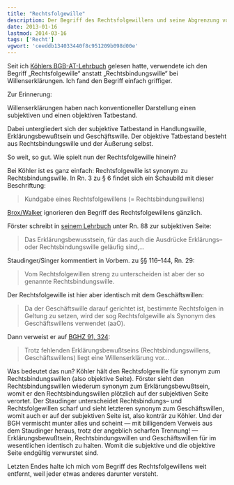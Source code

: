 ```yaml
---
title: "Rechtsfolgewille"
description: Der Begriff des Rechtsfolgewillens und seine Abgrenzung von verwandten Begriffen
date: 2013-01-16
lastmod: 2014-03-16
tags: ['Recht']
vgwort: 'ceeddb134033440f8c951209b098d00e'
---
```

Seit ich [Köhlers BGB-AT-Lehrbuch](http://www.amazon.de/BGB-Allgemeiner-Teil-Helmut-K%C3%B6hler/dp/3406625959) gelesen hatte, verwendete ich den Begriff „Rechtsfolgewille“ anstatt „Rechtsbindungswille“ bei Willenserklärungen. Ich fand den Begriff einfach griffiger.

Zur Erinnerung:

Willenserklärungen haben nach konventioneller Darstellung einen subjektiven und einen objektiven Tatbestand.

Dabei untergliedert sich der subjektive Tatbestand in Handlungswille, Erklärungsbewußtsein und Geschäftswille. Der objektive Tatbestand besteht aus Rechtsbindungswille und der Äußerung selbst.

So weit, so gut. Wie spielt nun der Rechtsfolgewille hinein?

Bei Köhler ist es ganz einfach: Rechtsfolgewille ist synonym zu Rechtsbindungswille. In Rn. 3 zu § 6 findet sich ein Schaubild mit dieser Beschriftung:

> Kundgabe eines Rechtsfolgewillens (= Rechtsbindungswillens)

[Brox/Walker](http://www.amazon.de/Allgemeiner-Teil-BGB-Hans-Brox/dp/3800639920) ignorieren den Begriff des Rechtsfolgewillens gänzlich.

Förster schreibt in [seinem Lehrbuch](http://www.amazon.de/Allgemeiner-Teil-BGB-Einf%C3%BChrung-Rechtsgebiet/dp/381149693X) unter Rn. 88 zur subjektiven Seite:

> Das Erklärungsbewusstsein, für das auch die Ausdrücke Erklärungs– oder Rechtsbindungswille geläufig sind,…

Staudinger/Singer kommentiert in Vorbem. zu §§ 116–144, Rn. 29:

> Vom Rechtsfolgewillen streng zu unterscheiden ist aber der so genannte Rechtsbindungswille.

Der Rechtsfolgewille ist hier aber identisch mit dem Geschäftswillen:

> Da der Geschäftswille darauf gerichtet ist, bestimmte Rechtsfolgen in Geltung zu setzen, wird der sog Rechtsfolgewille als Synonym des Geschäftswillens verwendet (aaO).

Dann verweist er auf [BGHZ 91, 324](http://dejure.org/dienste/vernetzung/rechtsprechung?Text=BGHZ%2091,%20324):

> Trotz fehlenden Erklärungsbewußtseins (Rechtsbindungswillens, Geschäftswillens) liegt eine Willenserklärung vor…

Was bedeutet das nun? Köhler hält den Rechtsfolgewille für synonym zum Rechtsbindungswillen (also objektive Seite). Förster sieht den Rechtsbindungswillen wiederum synonym zum Erklärungsbewußtsein, womit er den Rechtsbindungswillen plötzlich auf der subjektiven Seite verortet. Der Staudinger unterscheidet Rechtsbindungs– und Rechtsfolgewillen scharf und sieht letzteren synonym zum Geschäftswillen, womit auch er auf der subjektiven Seite ist, also konträr zu Köhler. Und der BGH vermischt munter alles und scheint — mit billigendem Verweis aus dem Staudinger heraus, trotz der angeblich scharfen Trennung! — Erklärungsbewußtsein, Rechtsbindungswillen und Geschäftswillen für im wesentlichen identisch zu halten. Womit die subjektive und die objektive Seite endgültig verwurstet sind.

Letzten Endes halte ich mich vom Begriff des Rechtsfolgewillens weit entfernt, weil jeder etwas anderes darunter versteht.

